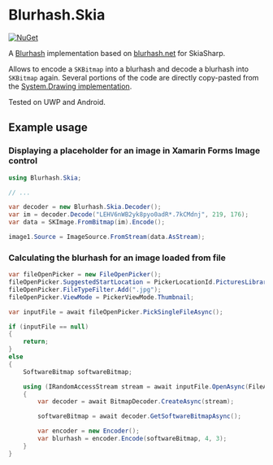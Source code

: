 # Blurhash.Skia

[![NuGet](https://img.shields.io/nuget/v/Blurhash.Skia.svg)](https://www.nuget.org/packages/BlurHash.Skia/)

A [Blurhash](https://github.com/woltapp/blurhash) implementation based on
[blurhash.net](https://github.com/MarkusPalcer/blurhash.net) for SkiaSharp.

Allows to encode a `SKBitmap` into a blurhash and decode a blurhash into
`SKBitmap` again. Several portions of the code are directly copy-pasted
from the [System.Drawing implementation](https://github.com/MarkusPalcer/blurhash.net/tree/master/Blurhash-System.Drawing).

Tested on UWP and Android.

## Example usage

### Displaying a placeholder for an image in Xamarin Forms Image control

```csharp
using Blurhash.Skia;

// ...

var decoder = new Blurhash.Skia.Decoder();
var im = decoder.Decode("LEHV6nWB2yk8pyo0adR*.7kCMdnj", 219, 176);
var data = SKImage.FromBitmap(im).Encode();

image1.Source = ImageSource.FromStream(data.AsStream);
```

### Calculating the blurhash for an image loaded from file

```csharp
var fileOpenPicker = new FileOpenPicker();
fileOpenPicker.SuggestedStartLocation = PickerLocationId.PicturesLibrary;
fileOpenPicker.FileTypeFilter.Add(".jpg");
fileOpenPicker.ViewMode = PickerViewMode.Thumbnail;

var inputFile = await fileOpenPicker.PickSingleFileAsync();

if (inputFile == null)
{
    return;
}
else
{
    SoftwareBitmap softwareBitmap;

    using (IRandomAccessStream stream = await inputFile.OpenAsync(FileAccessMode.Read))
    {
        var decoder = await BitmapDecoder.CreateAsync(stream);

        softwareBitmap = await decoder.GetSoftwareBitmapAsync();

        var encoder = new Encoder();
        var blurhash = encoder.Encode(softwareBitmap, 4, 3);
    }
}
```
